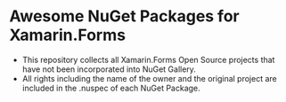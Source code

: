# Awesome NuGet Packages for Xamarin.Forms

- This repository collects all Xamarin.Forms Open Source projects that have not been incorporated into NuGet Gallery.
- All rights including the name of the owner and the original project are included in the .nuspec of each NuGet Package.
